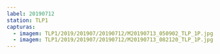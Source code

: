```yaml
---
label: 20190712
station: TLP1
capturas:
  - imagem: TLP1/2019/201907/20190712/M20190713_050902_TLP_1P.jpg
  - imagem: TLP1/2019/201907/20190712/M20190713_082120_TLP_1P.jpg
---
```

